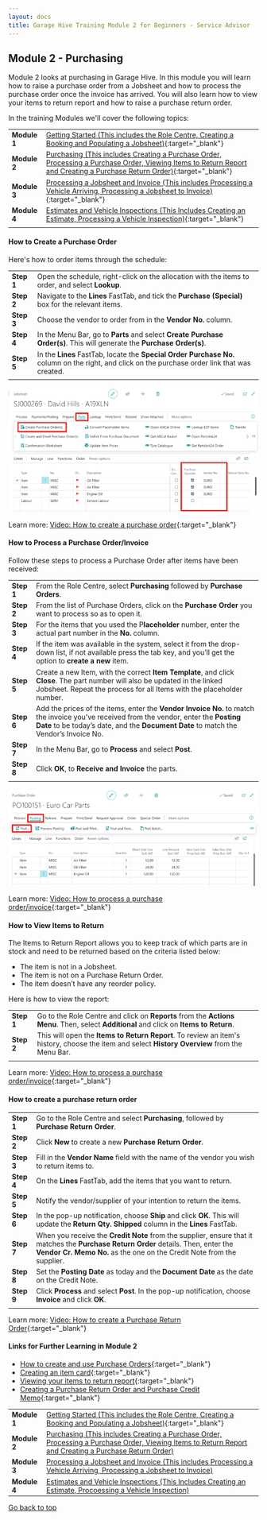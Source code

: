 ```yaml
---
layout: docs
title: Garage Hive Training Module 2 for Beginners - Service Advisor
--- 
```


<a name="top"></a>

## Module 2 - Purchasing
Module 2 looks at purchasing in Garage Hive. In this module you will learn how to raise a purchase order from a Jobsheet and how to process the purchase order once the invoice has arrived. You will also learn how to view your items to return report and how to raise a purchase return order. 

In the training Modules we'll cover the following topics:

   |              |                                                                                                                                                                                                               |
   | :----------- | :------------------------------------------------------------------------------------------------------------------------------------------------------------------------------------------------------------ |
   | **Module 1** | [Getting Started (This includes the Role Centre, Creating a Booking and Populating a Jobsheet)](garagehive-training-module-1.html){:target="_blank"}                                                          |
   | **Module 2** | [Purchasing (This includes Creating a Purchase Order, Processing a Purchase Order, Viewing Items to Return Report and Creating a Purchase Return Order)](garagehive-training-module-2.html){:target="_blank"} |
   | **Module 3** | [Processing a Jobsheet and Invoice (This includes Processing a Vehicle Arriving, Processing a Jobsheet to Invoice)](garagehive-training-module-3.html){:target="_blank"}                                      |
   | **Module 4** | [Estimates and Vehicle Inspections (This Includes Creating an Estimate, Processing a Vehicle Inspection)](garagehive-training-module-4.html){:target="_blank"}                                                |
   |              |                                                                                                                                                                                                               |


#### How to Create a Purchase Order
Here's how to order items through the schedule:

   |            |                                                                                                                                                 |
   | :--------- | :---------------------------------------------------------------------------------------------------------------------------------------------- |
   | **Step 1** | Open the schedule, right-click on the allocation with the items to order, and select **Lookup**.                                                |
   | **Step 2** | Navigate to the **Lines** FastTab, and tick the **Purchase (Special)** box for the relevant items.                                              |
   | **Step 3** | Choose the vendor to order from in the **Vendor No.** column.                                                                                   |
   | **Step 4** | In the Menu Bar, go to **Parts** and select **Create Purchase Order(s)**. This will generate the **Purchase Order(s)**.                         |
   | **Step 5** | In the **Lines** FastTab, locate the **Special Order Purchase No.** column on the right, and click on the purchase order link that was created. |
   |            |                                                                                                                                                 |

   ![](media/garagehive-training-purchase-order.png)

Learn more: [Video: How to create a purchase order](https://www.youtube.com/watch?v=M1KB7dSiZrY){:target="_blank"}

#### How to Process a Purchase Order/Invoice
Follow these steps to process a Purchase Order after items have been received:

   |            |                                                                                                                                                                                                                                |
   | :--------- | :----------------------------------------------------------------------------------------------------------------------------------------------------------------------------------------------------------------------------- |
   | **Step 1** | From the Role Centre, select **Purchasing** followed by **Purchase Orders**.                                                                                                                                                   |
   | **Step 2** | From the list of Purchase Orders, click on the **Purchase Order** you want to process so as to open it.                                                                                                                        |
   | **Step 3** | For the items that you used the P**laceholder** number, enter the actual part number in the **No.** column.                                                                                                                    |
   | **Step 4** | If the item was available in the system, select it from the drop-down list, if not available press the tab key, and you’ll get the option to **create a new** item.                                                            |
   | **Step 5** | Create a new Item, with the correct **Item Template**, and click **Close**. The part number will also be updated in the linked Jobsheet. Repeat the process for all Items with the placeholder number.                         |
   | **Step 6** | Add the prices of the items, enter the **Vendor Invoice No.** to match the invoice you’ve received from the vendor, enter the **Posting Date** to be today’s date, and the **Document Date** to match the Vendor’s Invoice No. |
   | **Step 7** | In the Menu Bar, go to **Process** and select **Post**.                                                                                                                                                                        |
   | **Step 8** | Click **OK**, to **Receive and Invoice** the parts.                                                                                                                                                                            |
   |            |                                                                                                                                                                                                                                |

   ![](media/garagehive-training-process-purchase-order.png)

Learn more: [Video: How to process a purchase order/invoice](https://www.youtube.com/watch?v=M1KB7dSiZrY){:target="_blank"}

#### How to View Items to Return
The Items to Return Report allows you to keep track of which parts are in stock and need to be returned based on the criteria listed below:
- The item is not in a Jobsheet.
- The item is not on a Purchase Return Order.
- The item doesn’t have any reorder policy.

Here is how to view the report:

   |            |                                                                                                                                                |
   | :--------- | :--------------------------------------------------------------------------------------------------------------------------------------------- |
   | **Step 1** | Go to the Role Centre and click on **Reports** from the **Actions Menu**. Then, select **Additional** and click on **Items to Return**.        |
   | **Step 2** | This will open the **Items to Return Report**. To review an item's history, choose the item and select **History Overview** from the Menu Bar. |
   |            |                                                                                                                                                |

   [](media/garagehive-training-items-to-return.png)

Learn more: [Video: How to process a purchase order/invoice](https://www.youtube.com/watch?v=EyVbV50EwaQ){:target="_blank"}

#### How to create a purchase return order

   |            |                                                                                                                                                                                                                |
   | :--------- | :------------------------------------------------------------------------------------------------------------------------------------------------------------------------------------------------------------- |
   | **Step 1** | Go to the Role Centre and select **Purchasing**, followed by **Purchase Return Order**.                                                                                                                        |
   | **Step 2** | Click **New** to create a new **Purchase Return Order**.                                                                                                                                                       |
   | **Step 3** | Fill in the **Vendor Name** field with the name of the vendor you wish to return items to.                                                                                                                     |
   | **Step 4** | On the **Lines** FastTab, add the items that you want to return.                                                                                                                                               |
   | **Step 5** | Notify the vendor/supplier of your intention to return the items.                                                                                                                                              |
   | **Step 6** | In the pop-up notification, choose **Ship** and click **OK**. This will update the **Return Qty. Shipped** column in the **Lines** FastTab.                                                                    |
   | **Step 7** | When you receive the **Credit Note** from the supplier, ensure that it matches the **Purchase Return Order** details. Then, enter the **Vendor Cr. Memo No.** as the one on the Credit Note from the supplier. |
   | **Step 8** | Set the **Posting Date** as today and the **Document Date** as the date on the Credit Note.                                                                                                                    |
   | **Step 9** | Click **Process** and select **Post**. In the pop-up notification, choose **Invoice** and click **OK**.                                                                                                        |
   |            |                                                                                                                                                                                                                |

   [](media/garagehive-training-purchase-return-order.png)

Learn more: [Video: How to create a Purchase Return Order](https://www.youtube.com/watch?v=X81T5UAOTNU){:target="_blank"}

#### Links for Further Learning in Module 2

* [How to create and use Purchase Orders](garagehive-create-a-purchase-order.html){:target="_blank"}
* [Creating an item card](garagehive-create-an-item-card.html){:target="_blank"}
* [Viewing your items to return report](garagehive-items-to-return.html){:target="_blank"}
* [Creating a Purchase Return Order and Purchase Credit Memo](garagehive-shipped-items-purchase-return-order.html){:target="_blank"}


|              |                                                                                                                                                                                             |
| :----------- | :------------------------------------------------------------------------------------------------------------------------------------------------------------------------------------------ |
| **Module 1** | [Getting Started (This includes the Role Centre, Creating a Booking and Populating a Jobsheet)](garagehive-training-module-1.html){:target="_blank"}                                        |
| **Module 2** | [Purchasing (This includes Creating a Purchase Order, Processing a Purchase Order, Viewing Items to Return Report and Creating a Purchase Return Order)](garagehive-training-module-2.html) |
| **Module 3** | [Processing a Jobsheet and Invoice (This includes Processing a Vehicle Arriving, Processing a Jobsheet to Invoice)](garagehive-training-module-3.html)                                      |
| **Module 4** | [Estimates and Vehicle Inspections (This Includes Creating an Estimate, Procoessing a Vehicle Inspection)](garagehive-training-module-4.html)                                               |


[Go back to top](#top)